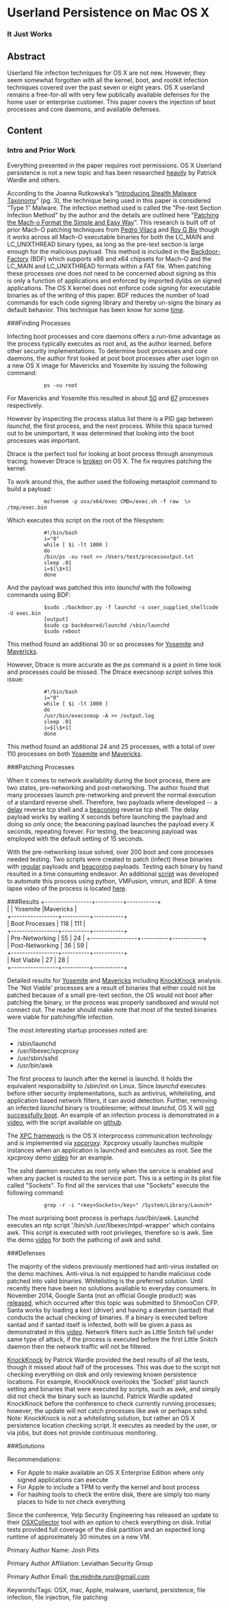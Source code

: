 # Userland Persistence on Mac OS X
### It Just Works

## Abstract

Userland file infection techniques for OS X are not new. However, they seem somewhat forgotten with all the kernel, boot, and rootkit infection techniques covered over the past seven or eight years.  OS X userland remains a free-for-all with very few publically available defenses for the home user or enterprise customer.  This paper covers the injection of boot processes and core daemons, and available defenses.

## Content

### Intro and Prior Work

Everything presented in the paper requires root permissions.  OS X Userland persistence 
is not a new topic and has been researched [heavily][0] by Patrick Wardle and others.

According to the Joanna Rutkowska’s “[Introducing Stealth Malware Taxonomy][1]”
(pg. 3), the technique being used in this paper is considered “Type 1” Malware.
The infection method used is called the "Pre-text Section Infection Method" by
the author and the details are outlined here "[Patching the Mach-o Format the
Simple and Easy Way][2]".  This research is built off of prior Mach-O patching
techniques from [Pedro Vilaça][3] and [Roy G Biv][4] though it works across all
Mach-O executable binaries for both the LC_MAIN and LC_UNIXTHREAD binary
types, as long as the pre-text section is large enough for the malicious
payload. This method is included in the [Backdoor-Factory][5] (BDF) which
supports x86 and x64 chipsets for Mach-O and the LC_MAIN and LC_UNIXTHREAD formats
within a FAT file. When patching these processes one does not need to be concerned about 
signing as this is only a function of applications and enforced by imported dylibs on signed
applications.  The OS X kernel does not enforce code signing for executable
binaries as of the writing of this paper.  BDF reduces the number of load commands for each
code signing library and thereby un-signs the binary as default behavior. This technique
has been know for some [time][6].

[0]: https://s3.amazonaws.com/s3.synack.com/Synack_Shakacon_OSX_Malware_Persistence.pdf

[1]: https://web.archive.org/web/20110720002040/http://invisiblethings.org/papers/malware-taxonomy.pdf

[2]: http://secureallthethings.blogspot.com/2014/08/patching-mach-o-format-simple-and-easy.html

[3]: https://github.com/gdbinit/osx_boubou

[4]: http://vxheaven.org/lib/vrg01.html

[5]: https://github.com/secretsquirrel/the-backdoor-factory

[6]: http://www.insanelymac.com/forum/topic/293359-tool-to-remove-apple-code-signatures-from-binaries/

###Finding Processes

Infecting boot processes and core daemons offers a run-time advantage as the
process typically executes as root and, as the author learned, before other
security implementations.  To determine boot processes and core daemons, the
author first looked at post boot processes after user login on a new OS X image
for Mavericks and Yosemite by issuing the following command:

                ps -xu root

For Mavericks and Yosemite this resulted in about [50][7] and [67][8] processes
respectively.

[7]: https://gist.github.com/secretsquirrel/264bdb4c73ba29a80938

[8]: https://gist.github.com/secretsquirrel/798bcb7dc75dba6f1d17

However by inspecting the process status list there is a PID gap between
*launchd*, the first process, and the next process.  While this space turned out
to be unimportant, it was determined that looking into the boot processes was
important.

Dtrace is the perfect tool for looking at boot process through anonymous
tracing; however Dtrace is [broken][9] on OS X. The fix requires patching the
kernel.

[9]: http://thr3ads.net/dtrace-discuss/2007/11/380218-Running-DTrace-early-in-OSX-boot-process#m380226

To work around this, the author used the following metasploit command to build a payload:

                msfvenom -p osx/x64/exec CMD=/exec.sh -f raw  \> /tmp/exec.bin

Which executes this script on the root of the filesystem:

                #!/bin/bash                 
                i="0"                 
                while [ $i -lt 1000 ]                 
                do                 
                /bin/ps -xu root >> /Users/test/processoutput.txt                 
                sleep .01                 
                i=$[\$+1]                 
                done

And the payload was patched this into *launchd* with the following commands using BDF:

                $sudo ./backdoor.py -f launchd -s user_supplied_shellcode -U exec.bin
                [output]                 
                $sudo cp backdoored/launchd /sbin/launchd                 
                $sudo reboot

This method found an additional 30 or so processes for [Yosemite][16] and [Mavericks][17].

[16]: https://www.dropbox.com/s/mx0z1l29rj78ebr/processoutput_10.10.7z?dl=0

[17]: https://www.dropbox.com/s/0d3xr5yox0d62cl/processoutput_10.9.7z?dl=0

However, Dtrace is more accurate as the *ps* command is a point in time look and
processes could be missed. The Dtrace execsnoop script solves this issue:

                #!/bin/bash
                i="0"         
                while [ $i -lt 1000 ]                 
                do                 
                /usr/bin/execsnoop -A >> /output.log                 
                sleep .01                 
                i=$[\$+1]                 
                done

This method found an additional 24 and 25 processes, with a total of over 110
processes on both [Yosemite][18] and [Mavericks][19].

[18]: https://www.dropbox.com/s/9fvstvt4ea0nm17/new_from_dtrace_10.10.txt?dl=0

[19]: https://www.dropbox.com/s/u8s2r446vekowm7/new_from_dtrace_10.9.txt?dl=0

###Patching Processes

When it comes to network availability during the boot process, there are two
states, pre-networking and post-networking. The author found that many processes
launch pre-networking and prevent the normal execution of a standard reverse
shell. Therefore, two payloads where developed -- a [delay][10] reverse tcp shell and a
[beaconing][11] reverse tcp shell.  The delay payload works by waiting X seconds
before launching the payload and doing so only once; the beaconing payload
launches the payload every X seconds, repeating forever. For testing,
the beaconing payload was employed with the default setting of 15 seconds.

[10]: https://github.com/secretsquirrel/the-backdoor-factory/blob/a52a7c00d3af834ac78e224abec84543f584cbf5/intel/MachoIntel32.py#L61

[11]: https://github.com/secretsquirrel/the-backdoor-factory/blob/a52a7c00d3af834ac78e224abec84543f584cbf5/intel/MachoIntel32.py#L99

With the pre-networking issue solved, over 200 boot and core processes needed
testing.  Two scripts were created to patch (infect) these binaries with
[regular][12] payloads and [beaconing][13] payloads.  Testing each binary by
hand resulted in a time consuming endeavor.  An additional [script][14] was
developed to automate this process using python, VMFusion, vmrun, and BDF. A
time lapse video of the process is located [here][15].

[12]: https://gist.github.com/secretsquirrel/120f511775d57e76d633

[13]: https://gist.github.com/secretsquirrel/f84d99284faac9205ac4

[14]: https://gist.github.com/secretsquirrel/a690bcc6ad0b69df20e9

[15]: https://www.youtube.com/watch?v=KzzcIvxCP-I

###Results
                +-----------------+----------+-----------+                 
                |                 | Yosemite |Mavericks  |                 
                +-----------------+----------+-----------+                 
                | Boot Processes  | 118      | 111       |                 
                +-----------------+----------+-----------+                 
                | Pre-Networking  | 55       | 24        |
                +-----------------+----------+-----------+                 
                | Post-Networking | 36       | 59        |                 
                +-----------------+----------+-----------+                 
                | Not Viable      | 27       | 28        |                 
                +-----------------+----------+-----------+

Detailed results for [Yosemite][20] and [Mavericks][21] including [KnockKnock][22] analysis.
The 'Not Viable' processes are a result of binaries that either could not be patched because of a small
pre-text section, the OS would not boot after patching the binary, or the process was properly sandboxed 
and would not connect out. The reader should make note that most of the tested binaries were viable for
patching/file infection.

[20]: https://www.dropbox.com/s/ju60vnz0lin7d57/formatted_Root_processesYosemite.csv?dl=0

[21]: https://www.dropbox.com/s/0gcud7ndcgplr3b/formatted_Root_processesMavs.csv?dl=0

[22]: https://github.com/synack/knockknock

The most interesting startup processes noted are:

* /sbin/launchd
* /usr/libexec/xpcproxy
* /usr/sbin/sshd
* /usr/bin/awk

The first process to launch after the kernel is launchd.  It holds the equivalent responsibility to /sbin/init on Linux. Since *launchd* executes before other security implementations, such as antivirus, whitelisting, and application based network filters, it can avoid detection.  Further, removing an infected *launchd* binary is troublesome; without *launchd*, OS X will [not successfully boot][23]. An example of an infection process is demonstrated in a [video][24], with the script available on [github][25].

The [XPC framework][26] is the OS X interprocess communication technology and is implemented via [xpcproxy][27].  Xpcproxy usually launches multiple instances when an application is launched and executes as root. See the xpcproxy demo [video][28] for an example. 

The sshd daemon executes as root only when the service is enabled and when any packet is routed to the service port. This is a setting in its plist file called "Sockets".   To find all the services that use "Sockets" execute the following command:

                grep -r -i "<key>Sockets</key>" /System/Library/Launch*

The most surprising boot process is perhaps /usr/bin/awk.  Launchd executes an ntp script '/bin/sh /usr/libexec/ntpd-wrapper' which contains awk.  This script is executed with root privileges, therefore so is awk.  See the demo [video][29] for both the pathcing of awk and sshd.

[23]: https://www.dropbox.com/s/0iyio9if3gv37op/no_launchd.png?dl=0

[24]: https://www.youtube.com/watch?v=l8g4aOMcJiQ

[25]: https://gist.github.com/secretsquirrel/2ba497786027472f98dd

[26]: https://developer.apple.com/library/mac/documentation/MacOSX/Conceptual/OSX_Technology_Overview/SystemTechnology/SystemTechnology.html
 
[27]: https://developer.apple.com/library/mac/documentation/Darwin/Reference/ManPages/man8/xpcproxy.8.html

[28]: https://www.youtube.com/watch?v=hhdvrOOxJbo

[29]: https://www.youtube.com/watch?v=CpKfnU8Rc3s

###Defenses

The majority of the videos previously mentioned had anti-virus installed on the demo machines.  Anti-virus 
is not equipped to handle malicious code patched into valid binaries. Whitelisting is the preferred 
solution. Until recently there have been no solutions available to everyday consumers. In November 2014,
Google Santa (not an official Google product) was [released][30], which occurred after this topic was 
submitted to ShmooCon CFP. Santa works by loading a kext (driver) and having a daemon (santad) that 
conducts the actual checking of binaries. If a binary is executed before santad and if santad itself 
is infected, both will be given a pass as demonstrated in this [video][31]. Network filters such as 
Little Snitch fall under same type of attack, if the process is executed before the first Little 
Snitch daemon then the network traffic will not be filtered.

[KnockKnock][22] by Patrick Wardle provided the best results of all the tests, though it missed about 
half of the processes. This was due to the script not checking everything on disk and only reviewing known
persistence locations. For example, KnockKnock overlooks the 'Socket' plist launch setting and binaries 
that were executed by scripts, such as awk, and simply did not check the binary such as launchd. 
Patrick Wardle updated KnockKnock before the conference to check currently running processes; however, 
the update will not catch processes like awk or perhaps sshd. Note: KnockKnock is not a whitelisting 
solution, but rather an OS X persistence location checking script.  It executes as needed by the user, or 
via jobs, but does not provide continuous monitoring.

###Solutions

Recommendations:

* For Apple to make available an OS X Enterprise Edition where only signed applications can execute
* For Apple to include a TPM to verify the kernel and boot process
* For hashing tools to check the entire disk, there are simply too many places to hide to not check everything

Since the conference, Yelp Security Engineering has released an update to their [OSXCollector][32] tool 
with an option to check everything on disk.  Initial tests provided full coverage of the disk partition 
and an expected long runtime of approximately 30 minutes on a new VM.

[30]: https://github.com/google/santa/commit/a99039ae4c6fa58aeabb399209bdde36c9e4cde3

[31]: https://www.youtube.com/watch?v=Rq7PCbbWOhg

[32]: https://github.com/Yelp/osxcollector


Primary Author Name: Josh Pitts

Primary Author Affiliation: Leviathan Security Group

Primary Author Email: the.midnite.runr@gmail.com

Keywords/Tags: OSX, mac, Apple, malware, userland, persistence, file infection,
file injection, file patching